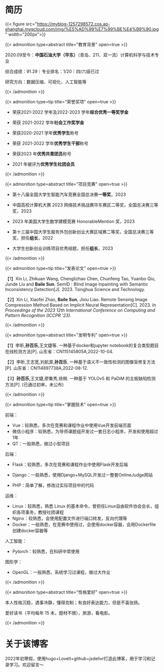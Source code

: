 # 简历

{{< figure src="https://myblog-1257298572.cos.ap-shanghai.myqcloud.com/img/%E5%AD%99%E7%99%BE%E4%B9%90.jpg"  width="200px">}}

{{< admonition type=abstract title="教育背景" open=true >}}

2020.09至今：**中国石油大学（华东）**（青岛、211、双一流）计算机科学与技术专业

综合成绩：91.29｜专业排名：1/20｜四/六级已过

研究方向：数据压缩、可视化、人工智能等

{{< /admonition >}}

{{< admonition type=tip title="荣誉奖项" open=true >}}

* 荣获2021-2022 学年及2022-2023 学年**综合优秀一等奖学金**

* 荣获 2021-2022 学年**社会工作奖学金**

* 荣获2020-2021 学年**优秀学生**称号

* 荣获 2021-2022 学年**优秀学生干部**称号

* 荣获2023 年**优秀共青团员**称号

* 2021 年被评为**优秀学生社团会员**

{{< /admonition >}}

{{< admonition type=abstract title="项目竞赛" open=true >}}

* 第十八届全国大学生智能汽车竞赛全国总决赛**一等奖**，2023

* 中国高校计算机大赛 2023 网络技术挑战赛华东赛区二等奖，全国总决赛三等奖，2023

* 2023 年美国大学生数学建模竞赛 HonorableMention 奖，2023

* 第十三届中国大学生服务外包创新创业大赛区域赛二等奖，全国总决赛三等奖，担任**组长**，2022

* 大学生创新创业训练项目优秀结题，担任**组长**，2023

{{< /admonition >}}

{{< admonition type=tip title="发表论文" open=true >}}

【1】Xin Li, Zhikuan Wang, Chenglizhao Chen, Chunfeng Tao, Yuanbo Qiu, Junde Liu and **Baile Sun**. SemID : Blind Image Inpainting with Semantic Inconsistency Detection[J]. 2023. Tsinghua Science and Technology.

【2】Xin Li, Xiaofei Zhao, **Baile Sun**, Jixiu Liao. Remote Sensing Image Compression Method Based on Implicit Neural Representation[C]. 2023. *In Proceedings of the 2023 12th International Conference on Computing and Pattern Recognition (ICCPR '23).* 

{{< /admonition >}}

{{< admonition type=abstract title="发明专利" open=true >}}

【1】李昕,**孙百乐**,王文婕等. 一种基于docker和jupyter notebook的复合类型题目在线检测方法[P]. 山东省：CN115145805A,2022-10-04.

【2】李昕,王志宽,刘航源,**孙百乐**. 一种基于语义不一致性检测的图像盲修复方法[P]. 山东省：CN114897738A,2022-08-12.

【3】**孙百乐**,王文婕,廖集秀,徐朔. 一种基于 YOLOv5 和 PaDiM 的主板缺陷检测方法[P]. (已通过初审，未公布)

{{< /admonition >}}

{{< admonition type=tip title="掌握技术" open=true >}}

前端：

* Vue：较熟悉，多次在竞赛和课程作业中使用Vue开发前端页面
* 微信小程序：较熟悉，为导师课题组开发过一套日志小程序，开发和使用超过1年
* QT：一般熟悉，做过小型项目

后端：

* Flask：较熟悉，多次在竞赛和课程作业中使用Flask开发后端

* Django：一般熟悉，使用Django+MySQL开发过一整套OnlineJudge网站
* PHP：简单了解，修改过实际项目中的代码

运维：

* Linux：较熟悉，熟悉 Linux 的基本命令，曾担任Linux自由软件协会会长，组织各项事务，教授社团课程
* Nginx：较熟悉，会使用配置文件进行端口转发，反向代理等
* Docker：一般熟悉，在竞赛中使用过，会使用docker容器，会用Dockerfile创建docker容器等

人工智能：

* Pytorch：较熟悉，在科研中常使用

图形学：

* OpenGL：一般熟悉，系统学习过课程，做过大作业

{{< /admonition >}}

{{< admonition type=abstract title="性格爱好" open=true >}}

本人性格沉稳，遇事冷静，懂得克制；有良好表达能力，但是不喜张扬。

爱好读书（平均每年 15 本，题材不限），旅游，看电影。

{{< /admonition >}}

# 关于该博客

2022年初寒假，使用hugo+Lovelt+github+jsdelivr打造此博客，用于学习和记录学习。欢迎留言～









